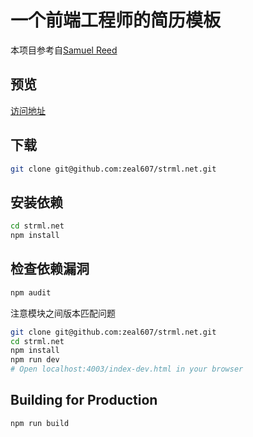# 一个前端工程师的简历模板 #

本项目参考自[Samuel Reed](https://github.com/STRML/strml.net)

## 预览

[访问地址](https://zeal607.github.io/animating-resume/public/)

## 下载

```bash
git clone git@github.com:zeal607/strml.net.git
```

## 安装依赖

```bash
cd strml.net
npm install
```

## 检查依赖漏洞

```bash
npm audit
```
注意模块之间版本匹配问题
```bash
git clone git@github.com:zeal607/strml.net.git
cd strml.net
npm install
npm run dev
# Open localhost:4003/index-dev.html in your browser
```

Building for Production
--------

```bash
npm run build
```
